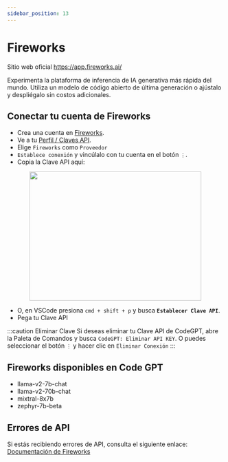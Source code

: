 ```yaml
---
sidebar_position: 13
---
```


# Fireworks
Sitio web oficial https://app.fireworks.ai/

Experimenta la plataforma de inferencia de IA generativa más rápida del mundo. Utiliza un modelo de código abierto de última generación o ajústalo y despliégalo sin costos adicionales.

## Conectar tu cuenta de Fireworks
- Crea una cuenta en [Fireworks](https://app.fireworks.ai/login).
- Ve a tu [Perfil / Claves API](https://app.fireworks.ai/users?tab=apps).
- Elige `Fireworks` como `Proveedor`
- `Establece conexión` y vincúlalo con tu cuenta en el botón `⋮`.
- Copia la Clave API aquí:

<p align="center">
      <img width="400" height="300" src="https://github.com/davila7/code-gpt-docs/assets/37567214/e2b9485f-d2d8-4c35-99f4-fecce81ffeb0" />
</p>
 
- O, en VSCode presiona `cmd + shift + p` y busca **`Establecer Clave API`**.
- Pega tu Clave API

:::caution Eliminar Clave
Si deseas eliminar tu Clave API de CodeGPT, abre la Paleta de Comandos y busca `CodeGPT: Eliminar API KEY`. O puedes seleccionar el botón `⋮` y hacer clic en `Eliminar Conexión`
:::

## Fireworks disponibles en Code GPT
- llama-v2-7b-chat
- llama-v2-70b-chat
- mixtral-8x7b
- zephyr-7b-beta

## Errores de API
Si estás recibiendo errores de API, consulta el siguiente enlace: [Documentación de Fireworks](https://readme.fireworks.ai/docs)


